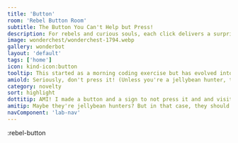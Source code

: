```yaml
---
title: 'Button'
room: 'Rebel Button Room'
subtitle: The Button You Can't Help but Press!
description: For rebels and curious souls, each click delivers a surprise!
image: wonderchest/wonderchest-1794.webp
gallery: wonderbot
layout: 'default'
tags: ['home']
icon: kind-icon:button
tooltip: This started as a morning coding exercise but has evolved into an leadboard race.
amiold: Seriously, don't press it! (Unless you're a jellybean hunter, then *maaybeee* hit it about 100 times or so...) 🦋🍫🌈
category: novelty
sort: highlight
dottitip: AMI! I made a button and a sign to not press it and and visitors started pressing it. Why are people like this?
amitip: Maybe they're jellybean hunters? But in that case, they should definitely stop around 100 times or so.
navComponent: 'lab-nav'
---
```


:rebel-button

